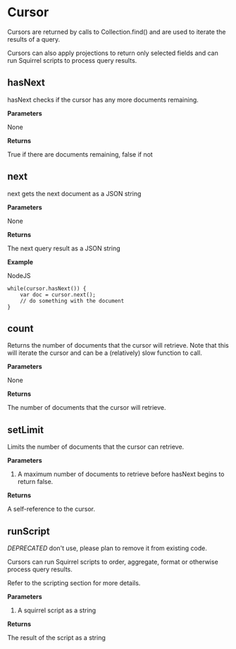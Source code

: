 # Cursor

Cursors are returned by calls to Collection.find() and are used to iterate the results of a query.

Cursors can also apply projections to return only selected fields and can run Squirrel scripts to process query results. 
 

## hasNext

hasNext checks if the cursor has any more documents remaining. 

**Parameters**

None

**Returns** 

True if there are documents remaining, false if not

## next

next gets the next document as a JSON string

**Parameters**

None

**Returns**

The next query result as a JSON string

**Example**

NodeJS

```
while(cursor.hasNext()) {
    var doc = cursor.next();
    // do something with the document
}
```

## count

Returns the number of documents that the cursor will retrieve. Note that this will iterate the cursor and can be a (relatively) slow function to call. 

**Parameters**

None

**Returns**

The number of documents that the cursor will retrieve.

## setLimit

Limits the number of documents that the cursor can retrieve.

**Parameters**

1. A maximum number of documents to retrieve before hasNext begins to return false.

**Returns** 

A self-reference to the cursor.

## runScript

*DEPRECATED* don't use, please plan to remove it from existing code.

Cursors can run Squirrel scripts to order, aggregate, format or otherwise process query results. 

Refer to the scripting section for more details.


**Parameters**

1. A squirrel script as a string

**Returns**

The result of the script as a string

